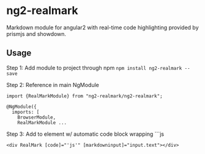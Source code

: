 # ng2-realmark
Markdown module for angular2 with real-time code highlighting provided by prismjs and showdown. 

## Usage
Step 1: Add module to project through npm
`npm install ng2-realmark --save`

Step 2: Reference in main NgModule
```
import {RealMarkModule} from "ng2-realmark/ng2-realmark";

@NgModule({
  imports: [
    BrowserModule,
    RealMarkModule ...
```

Step 3: Add to element w/ automatic code block wrapping ```js 
```
<div RealMark [code]="'js'" [markdowninput]="input.text"></div>
```
